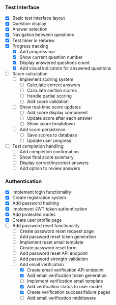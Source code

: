 ### Test Interface
- [x] Basic test interface layout
- [x] Question display
- [x] Answer selection
- [x] Navigation between questions
- [x] Test timer in Hebrew
- [x] Progress tracking
  - [x] Add progress bar
  - [x] Show current question number
  - [x] Display answered questions count
  - [x] Add visual indicators for answered questions
- [ ] Score calculation
  - [ ] Implement scoring system
    - [ ] Calculate correct answers
    - [ ] Calculate section scores
    - [ ] Handle partial scoring
    - [ ] Add score validation
  - [ ] Show real-time score updates
    - [ ] Add score display component
    - [ ] Update score after each answer
    - [ ] Show score breakdown
  - [ ] Add score persistence
    - [ ] Save scores to database
    - [ ] Update user progress
- [ ] Test completion handling
  - [ ] Add completion confirmation
  - [ ] Show final score summary
  - [ ] Display correct/incorrect answers
  - [ ] Add option to review answers

### Authentication
- [x] Implement login functionality
- [x] Create registration system
- [x] Add password hashing
- [x] Implement JWT token authentication
- [x] Add protected routes
- [x] Create user profile page
- [ ] Add password reset functionality
  - [ ] Create password reset request page
  - [ ] Add password reset token generation
  - [ ] Implement reset email template
  - [ ] Create password reset form
  - [ ] Add password reset API endpoint
  - [ ] Add password strength validation
  - [ ] Add email verification
    - [x] Create email verification API endpoint
    - [x] Add email verification token generation
    - [ ] Implement verification email template
    - [x] Add verification status to user model
    - [x] Create verification success/failure pages
    - [ ] Add email verification middleware 